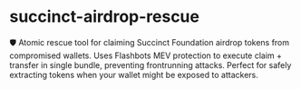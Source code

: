 # succinct-airdrop-rescue
🛡️ Atomic rescue tool for claiming Succinct Foundation airdrop tokens from compromised wallets. Uses Flashbots MEV protection to execute claim + transfer in single bundle, preventing frontrunning attacks. Perfect for safely extracting tokens when your wallet might be exposed to attackers.
